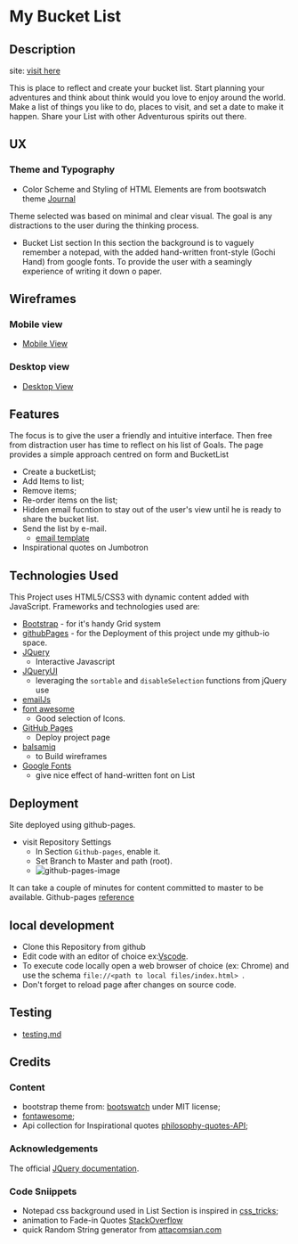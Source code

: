# My Bucket List


## Description

site: [visit here](https://diogo-pessoa.github.io/MyBucketList/index.html)

This is place to reflect and create your bucket list. Start planning your adventures and think about think would you love to enjoy around the world. Make a list of things you like to do,  places to visit, and set a date to make it happen. Share your List with other Adventurous spirits out there. 

## UX

### Theme and Typography

- Color Scheme and Styling of HTML Elements are from bootswatch theme [Journal](https://bootswatch.com/journal/)
  
Theme selected was based on minimal and clear visual. The goal is any distractions to the user during the thinking process. 

- Bucket List section
In this section the background is to vaguely remember a notepad, with the added hand-written front-style (Gochi Hand) from google fonts. To provide the user with a seamingly experience of writing it down o paper.
## Wireframes

### Mobile view

- [Mobile View](https://github.com/diogo-pessoa/MyBucketList/blob/master/readmeImageContent/Mobile_view.png)

### Desktop view

- [Desktop View](https://github.com/diogo-pessoa/MyBucketList/blob/master/readmeImageContent/Desktop_Version.png)

## Features

The focus is to give the user a friendly and intuitive interface. Then free from distraction user has time to reflect on his list of Goals.
The page provides a simple approach centred on form and BucketList

- Create a bucketList;
- Add Items to list;
- Remove items;
- Re-order items on the list;
- Hidden email fucntion to stay out of the user's view until he is ready to share the bucket list. 
- Send the list by e-mail.
  - [email template](https://github.com/diogo-pessoa/MyBucketList/blob/master/emailTemplate/index.htm)
- Inspirational quotes on Jumbotron

## Technologies Used

This Project uses HTML5/CSS3 with dynamic content added with JavaScript. Frameworks and technologies used are:
- [Bootstrap](https://getbootstrap.com/) - for it's handy Grid system 
- [githubPages](https://pages.github.com/) - for the Deployment of this project unde my github-io space.
- [JQuery](https://jquery.com/) 
  - Interactive Javascript
- [JQueryUI](https://learn.jquery.com/jquery-ui/) 
  - leveraging the `sortable` and `disableSelection` functions from jQuery use 
- [emailJs](https://www.emailjs.com/)
- [font awesome](https://fontawesome.com/) 
  - Good selection of Icons.
- [GitHub Pages](https://pages.github.com/) 
    - Deploy project page
- [balsamiq](https://balsamiq.com/)
    - to Build wireframes
- [Google Fonts](https://fonts.google.com/) 
  - give nice effect of hand-written font on List  

## Deployment

Site deployed using github-pages. 
- visit Repository Settings
  - In Section `Github-pages`, enable it.
  - Set Branch to Master and path (root).
  - ![github-pages-image](https://github.com/diogo-pessoa/MyBucketList/blob/master/readmeImageContent/MybucketList-GH-pages.png)

It can take a couple of minutes for content committed to master to be available.
Github-pages [reference](https://pages.github.com/)

## local development 
- Clone this Repository from github
- Edit code with an editor of choice  ex:[Vscode](https://code.visualstudio.com/). 
- To execute code locally open a web browser of choice (ex: Chrome) and use the schema `file://<path to local files/index.html> `.
- Don't forget to reload page after changes on source code.
 
## Testing

- [testing.md](https://github.com/diogo-pessoa/MyBucketList/blob/master/TESTING.md)

## Credits

### Content

- bootstrap theme from: [bootswatch](https://bootswatch.com/journal/) under MIT license;
- [fontawesome](https://fontawesome.com/);
- Api collection for Inspirational quotes [philosophy-quotes-API](https://github.com/KaranDahiya/philosophy-quotes-API);



### Acknowledgements

The official [JQuery documentation](https://api.jquery.com/).
### Code Sniippets
- Notepad css background used in List Section is inspired in [css_tricks](https://css-tricks.com/how-to-create-a-notebook-design-with-css/);
- animation to Fade-in Quotes [StackOverflow](https://stackoverflow.com/questions/5248721/jquery-replacewith-fade-animate)
- quick Random String generator from [attacomsian.com](attacomsian.com/blog/javascript-generate-random-string)
 